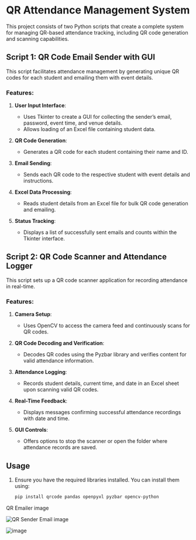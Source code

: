 # QR Attendance Management System

This project consists of two Python scripts that create a complete system for managing QR-based attendance tracking, including QR code generation and scanning capabilities.

## Script 1: QR Code Email Sender with GUI

This script facilitates attendance management by generating unique QR codes for each student and emailing them with event details.

### Features:
1. **User Input Interface**: 
   - Uses Tkinter to create a GUI for collecting the sender’s email, password, event time, and venue details.
   - Allows loading of an Excel file containing student data.

2. **QR Code Generation**: 
   - Generates a QR code for each student containing their name and ID.

3. **Email Sending**: 
   - Sends each QR code to the respective student with event details and instructions.

4. **Excel Data Processing**: 
   - Reads student details from an Excel file for bulk QR code generation and emailing.

5. **Status Tracking**: 
   - Displays a list of successfully sent emails and counts within the Tkinter interface.

## Script 2: QR Code Scanner and Attendance Logger

This script sets up a QR code scanner application for recording attendance in real-time.

### Features:
1. **Camera Setup**: 
   - Uses OpenCV to access the camera feed and continuously scans for QR codes.

2. **QR Code Decoding and Verification**: 
   - Decodes QR codes using the Pyzbar library and verifies content for valid attendance information.

3. **Attendance Logging**: 
   - Records student details, current time, and date in an Excel sheet upon scanning valid QR codes.

4. **Real-Time Feedback**: 
   - Displays messages confirming successful attendance recordings with date and time.

5. **GUI Controls**: 
   - Offers options to stop the scanner or open the folder where attendance records are saved.

## Usage
1. Ensure you have the required libraries installed. You can install them using:
   ```bash
   pip install qrcode pandas openpyxl pyzbar opencv-python


QR Emailer image

![QR Sender Email image](https://github.com/user-attachments/assets/f2c53f48-8045-4774-90ac-8888b9193a77)

![image](https://github.com/user-attachments/assets/0f50c1da-52b5-4482-95c3-da445bc55a91)

